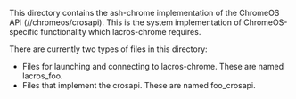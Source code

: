 This directory contains the ash-chrome implementation of the ChromeOS API
(//chromeos/crosapi). This is the system implementation of ChromeOS-specific
functionality which lacros-chrome requires.

There are currently two types of files in this directory:
  * Files for launching and connecting to lacros-chrome. These are named
    lacros_foo.
  * Files that implement the crosapi. These are named foo_crosapi.
